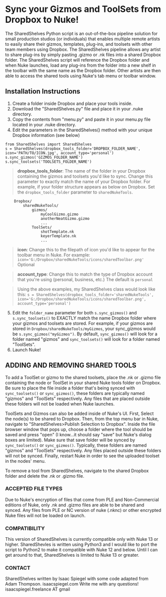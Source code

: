 # Sync your Gizmos and ToolSets from Dropbox to Nuke!

The SharedShelves Python script is an out-of-the-box pipeline solution for small production studios (or individuals) that enables multiple 
remote artists to easily share their gizmos, templates, plug-ins, and toolsets with other team members using Dropbox.
The SharedShelves pipeline allows any artist to share plug-ins by simply pasting .gizmo or .nk
files into a shared Dropbox folder. The SharedShelves script will reference the Dropbox folder and when Nuke launches, 
load any plug-ins from the folder into a new shelf in the toolbar with the same name as the Dropbox folder. Other artists
are then able to access the shared tools using Nuke's tab menu or toolbar window.

## Installation Instructions
1. Create a folder inside Dropbox and place your tools inside. 
2. Download the "SharedShelves.py" file and place it in your .nuke directory. 
3. Copy the contents from "menu.py" and paste it in your menu.py file located in your .nuke directory.
4. Edit the parameters in the SharedShelves() method with your unique Dropbox information (see below) 
```commandline
from SharedShelves import SharedShelves
s = SharedShelves(dropbox_tools_folder='DROPBOX_FOLDER_NAME', icon='PATH/TO/ICON.jpg', account_type='personal')
s.sync_gizmos('GIZMOS_FOLDER_NAME')
s.sync_toolsets('TOOLSETS_FOLDER_NAME')
```
>**dropbox_tools_folder**: The name of the folder in your Dropbox containing the gizmos and 
toolsets you'd like to sync. Change this parameter to exactly match the name of your Dropbox folder. For example,
if your folder structure appears as below on Dropbox. Set the `dropbox_tools_folder` parameter to `sharedNukeTools`.

```commandline
    Dropbox/
        sharedNukeTools/
            gizmos/
                myCoolGizmo.gizmo
                anotherNeatGizmo.gizmo
                ...
            ToolSets/
                shotTemplate.nk
                keyerTemplate.nk
                ...
```

>**icon**: Change this to the filepath of icon you'd like to appear for the toolbar menu in Nuke. For example: 
`icon='G:/Dropbox/sharedNukeTools/icons/sharedToolbar.png'` Optional

>**account_type**: Change this to match the type of Dropbox account that you're using (personal, business, etc.)
> The default is `personal`

>Using the above examples, my SharedShelves class would look like this: 
`s = SharedShelves(dropbox_tools_folder='sharedNukeTools', icon='G:/Dropbox/sharedNukeTools/icons/sharedToolbar.png', account_type='personal')`
5. Edit the `folder_name` parameter for both `s.sync_gizmos()` and `s.sync_toolsets()` to EXACTLY match the name Dropbox folder where your gizmos and toolsets are stored. 
For example, if your gizmos are stored in `Dropbox/sharedNukeTools/myGizmos`, your sync_gizmos would be `s.sync_gizmos("myGizmos")`. 
By default, `sync_gizmos()` will look for a folder named "gizmos" and `sync_toolsets()` will look for a folder named "ToolSets".
6. Launch Nuke!

## ADDING AND REMOVING SHARED TOOLS
To add a ToolSet or gizmo to the shared toolsets, place the .nk or .gizmo file containing the node or ToolSet in your
shared Nuke tools folder on Dropbox. Be sure to place the file inside a folder that's being synced with `sync_toolsets()`
or `sync_gizmos()`, these folders are typically named "gizmos" and "ToolSets" respectively. Any files that are placed 
outside these folders will not be loaded when Nuke launches. 

ToolSets and Gizmos can also be added inside of Nuke's UI. First, Select the node(s) to be shared to Dropbox. Then, 
from the top menu bar in Nuke, navigate to "SharedShelves>Publish Selection to Dropbox". Inside the file browser
window that pops up, choose a folder where the tool should be saved and press "open" (I know...it should say "save"
but Nuke's dialog boxes are limited). Make sure that save folder will be synced by `sync_toolsets()`
or `sync_gizmos()`. Typically, these folders are named "gizmos" and "ToolSets" respectively. Any files placed outside 
these folders will not be synced. Finally, restart Nuke in order to see the uploaded toolset in the nodes' menu. 

To remove a tool from SharedShelves, navigate to the shared Dropbox folder and delete the .nk or .gizmo file. 

### ACCEPTED FILE TYPES
Due to Nuke's encryption of files that come from PLE and Non-Commercial editions of Nuke, only .nk and .gizmo 
files are able to be shared and synced. Any files from PLE or NC version of nuke (.nknc) or other encrypted Nuke files
will not be loaded on launch. 

### COMPATIBILITY 
This version of SharedShelves is currently compatible only with Nuke 13 or higher. SharedShevles is written using 
Python3 and I would like to port the script to Python2 to make it compatible with Nuke 12 and below. Until I can 
get around to that, SharedShelves is limited to Nuke 13 or greater. 

### CONTACT
SharedShelves written by Isaac Spiegel with some code adapted from Adam Thompson.
isaacspiegel.com
Write me with any questions! isaacspiegel.freelance AT gmail 
